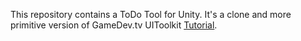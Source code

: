 This repository contains a ToDo Tool for Unity. It's a clone and more primitive version of GameDev.tv UIToolkit [Tutorial](https://www.gamedev.tv/p/unity-ui-toolkit/?coupon_code=YIPPEE).
